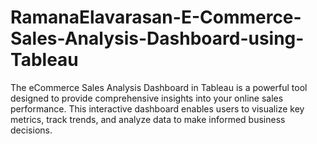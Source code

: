 # RamanaElavarasan-E-Commerce-Sales-Analysis-Dashboard-using-Tableau
The eCommerce Sales Analysis Dashboard in Tableau is a powerful tool designed to provide comprehensive insights into your online sales performance. This interactive dashboard enables users to visualize key metrics, track trends, and analyze data to make informed business decisions. 
